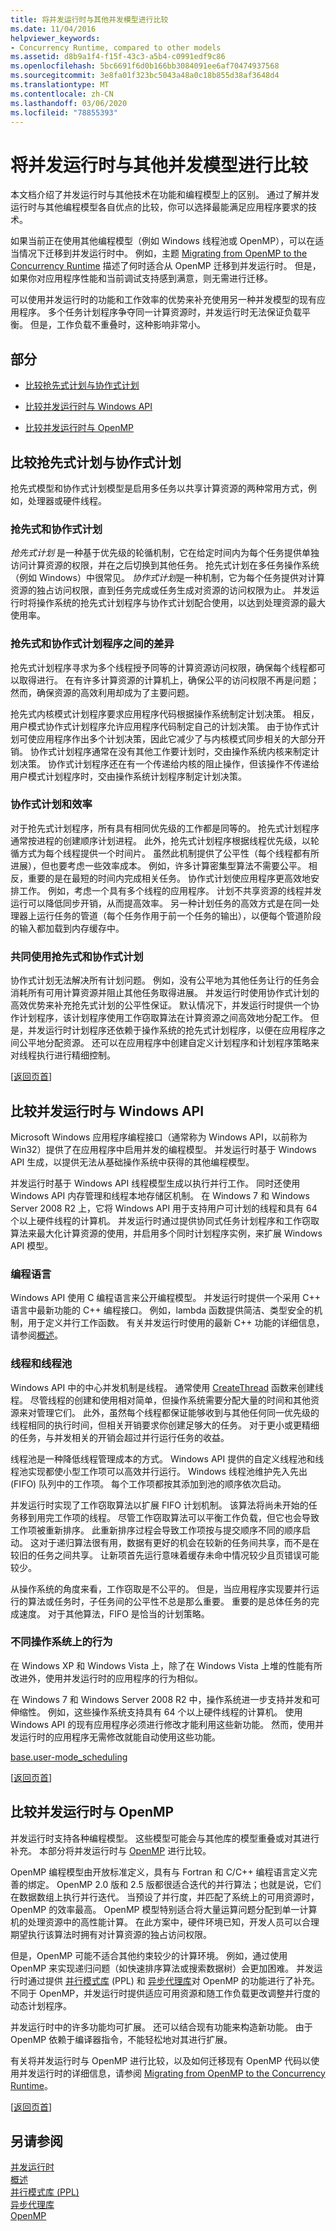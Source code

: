 ```yaml
---
title: 将并发运行时与其他并发模型进行比较
ms.date: 11/04/2016
helpviewer_keywords:
- Concurrency Runtime, compared to other models
ms.assetid: d8b9a1f4-f15f-43c3-a5b4-c0991edf9c86
ms.openlocfilehash: 5bc6691f6d0b166bb3084091ee6af70474937568
ms.sourcegitcommit: 3e8fa01f323bc5043a48a0c18b855d38af3648d4
ms.translationtype: MT
ms.contentlocale: zh-CN
ms.lasthandoff: 03/06/2020
ms.locfileid: "78855393"
---
```

# <a name="comparing-the-concurrency-runtime-to-other-concurrency-models"></a>将并发运行时与其他并发模型进行比较

本文档介绍了并发运行时与其他技术在功能和编程模型上的区别。 通过了解并发运行时与其他编程模型各自优点的比较，你可以选择最能满足应用程序要求的技术。

如果当前正在使用其他编程模型（例如 Windows 线程池或 OpenMP），可以在适当情况下迁移到并发运行时中。 例如，主题 [Migrating from OpenMP to the Concurrency Runtime](../../parallel/concrt/migrating-from-openmp-to-the-concurrency-runtime.md) 描述了何时适合从 OpenMP 迁移到并发运行时。 但是，如果你对应用程序性能和当前调试支持感到满意，则无需进行迁移。

可以使用并发运行时的功能和工作效率的优势来补充使用另一种并发模型的现有应用程序。 多个任务计划程序争夺同一计算资源时，并发运行时无法保证负载平衡。 但是，工作负载不重叠时，这种影响非常小。

## <a name="top"></a> 部分

- [比较抢先式计划与协作式计划](#models)

- [比较并发运行时与 Windows API](#winapi)

- [比较并发运行时与 OpenMP](#openmp)

## <a name="models"></a>比较抢先式计划与协作式计划

抢先式模型和协作式计划模型是启用多任务以共享计算资源的两种常用方式，例如，处理器或硬件线程。

### <a name="preemptive-and-cooperative-scheduling"></a>抢先式和协作式计划

*抢先式计划* 是一种基于优先级的轮循机制，它在给定时间内为每个任务提供单独访问计算资源的权限，并在之后切换到其他任务。 抢先式计划在多任务操作系统（例如 Windows）中很常见。 *协作式计划*是一种机制，它为每个任务提供对计算资源的独占访问权限，直到任务完成或任务生成对资源的访问权限为止。 并发运行时将操作系统的抢先式计划程序与协作式计划配合使用，以达到处理资源的最大使用率。

### <a name="differences-between-preemptive-and-cooperative-schedulers"></a>抢先式和协作式计划程序之间的差异

抢先式计划程序寻求为多个线程授予同等的计算资源访问权限，确保每个线程都可以取得进行。 在有许多计算资源的计算机上，确保公平的访问权限不再是问题；然而，确保资源的高效利用却成为了主要问题。

抢先式内核模式计划程序要求应用程序代码根据操作系统制定计划决策。 相反，用户模式协作式计划程序允许应用程序代码制定自己的计划决策。 由于协作式计划可使应用程序作出多个计划决策，因此它减少了与内核模式同步相关的大部分开销。 协作式计划程序通常在没有其他工作要计划时，交由操作系统内核来制定计划决策。 协作式计划程序还在有一个传递给内核的阻止操作，但该操作不传递给用户模式计划程序时，交由操作系统计划程序制定计划决策。

### <a name="cooperative-scheduling-and-efficiency"></a>协作式计划和效率

对于抢先式计划程序，所有具有相同优先级的工作都是同等的。 抢先式计划程序通常按进程的创建顺序计划进程。 此外，抢先式计划程序根据线程优先级，以轮循方式为每个线程提供一个时间片。 虽然此机制提供了公平性（每个线程都有所进展），但也要考虑一些效率成本。 例如，许多计算密集型算法不需要公平。 相反，重要的是在最短的时间内完成相关任务。 协作式计划使应用程序更高效地安排工作。 例如，考虑一个具有多个线程的应用程序。 计划不共享资源的线程并发运行可以降低同步开销，从而提高效率。 另一种计划任务的高效方式是在同一处理器上运行任务的管道（每个任务作用于前一个任务的输出），以便每个管道阶段的输入都加载到内存缓存中。

### <a name="using-preemptive-and-cooperative-scheduling-together"></a>共同使用抢先式和协作式计划

协作式计划无法解决所有计划问题。 例如，没有公平地为其他任务让行的任务会消耗所有可用计算资源并阻止其他任务取得进展。 并发运行时使用协作式计划的高效优势来补充抢先式计划的公平性保证。 默认情况下，并发运行时提供一个协作计划程序，该计划程序使用工作窃取算法在计算资源之间高效地分配工作。 但是，并发运行时计划程序还依赖于操作系统的抢先式计划程序，以便在应用程序之间公平地分配资源。 还可以在应用程序中创建自定义计划程序和计划程序策略来对线程执行进行精细控制。

[[返回页首](#top)]

## <a name="winapi"></a> 比较并发运行时与 Windows API

Microsoft Windows 应用程序编程接口（通常称为 Windows API，以前称为 Win32）提供了在应用程序中启用并发的编程模型。 并发运行时基于 Windows API 生成，以提供无法从基础操作系统中获得的其他编程模型。

并发运行时基于 Windows API 线程模型生成以执行并行工作。 同时还使用 Windows API 内存管理和线程本地存储区机制。 在 Windows 7 和 Windows Server 2008 R2 上，它将 Windows API 用于支持用户可计划的线程和具有 64 个以上硬件线程的计算机。 并发运行时通过提供协同式任务计划程序和工作窃取算法来最大化计算资源的使用，并启用多个同时计划程序实例，来扩展 Windows API 模型。

### <a name="programming-languages"></a>编程语言

Windows API 使用 C 编程语言来公开编程模型。 并发运行时提供一个采用 C++ 语言中最新功能的 C++ 编程接口。 例如，lambda 函数提供简洁、类型安全的机制，用于定义并行工作函数。 有关并发运行时使用的最新 C++ 功能的详细信息，请参阅[概述](../../parallel/concrt/asynchronous-message-blocks.md)。

### <a name="threads-and-thread-pools"></a>线程和线程池

Windows API 中的中心并发机制是线程。 通常使用 [CreateThread](/windows/win32/api/processthreadsapi/nf-processthreadsapi-createthread) 函数来创建线程。 尽管线程的创建和使用相对简单，但操作系统需要分配大量的时间和其他资源来对管理它们。 此外，虽然每个线程都保证能够收到与其他任何同一优先级的线程相同的执行时间，但相关开销要求你创建足够大的任务。 对于更小或更精细的任务，与并发相关的开销会超过并行运行任务的收益。

线程池是一种降低线程管理成本的方式。 Windows API 提供的自定义线程池和线程池实现都使小型工作项可以高效并行运行。 Windows 线程池维护先入先出 (FIFO) 队列中的工作项。 每个工作项都按其添加到池的顺序依次启动。

并发运行时实现了工作窃取算法以扩展 FIFO 计划机制。 该算法将尚未开始的任务移到用完工作项的线程。 尽管工作窃取算法可以平衡工作负载，但它也会导致工作项被重新排序。 此重新排序过程会导致工作项按与提交顺序不同的顺序启动。 这对于递归算法很有用，数据有更好的机会在较新的任务间共享，而不是在较旧的任务之间共享。 让新项首先运行意味着缓存未命中情况较少且页错误可能较少。

从操作系统的角度来看，工作窃取是不公平的。 但是，当应用程序实现要并行运行的算法或任务时，子任务间的公平性不总是那么重要。 重要的是总体任务的完成速度。 对于其他算法，FIFO 是恰当的计划策略。

### <a name="behavior-on-various-operating-systems"></a>不同操作系统上的行为

在 Windows XP 和 Windows Vista 上，除了在 Windows Vista 上堆的性能有所改进外，使用并发运行时的应用程序的行为相似。

在 Windows 7 和 Windows Server 2008 R2 中，操作系统进一步支持并发和可伸缩性。 例如，这些操作系统支持具有 64 个以上硬件线程的计算机。 使用 Windows API 的现有应用程序必须进行修改才能利用这些新功能。 然而，使用并发运行时的应用程序无需修改就能自动使用这些功能。

[base.user-mode_scheduling](/windows/win32/procthread/user-mode-scheduling)

[[返回页首](#top)]

## <a name="openmp"></a> 比较并发运行时与 OpenMP

并发运行时支持各种编程模型。 这些模型可能会与其他库的模型重叠或对其进行补充。 本部分将并发运行时与 [OpenMP](../../parallel/concrt/comparing-the-concurrency-runtime-to-other-concurrency-models.md#openmp) 进行比较。

OpenMP 编程模型由开放标准定义，具有与 Fortran 和 C/C++ 编程语言定义完善的绑定。 OpenMP 2.0 版和 2.5 版都很适合迭代的并行算法；也就是说，它们在数据数组上执行并行迭代。 当预设了并行度，并匹配了系统上的可用资源时，OpenMP 的效率最高。 OpenMP 模型特别适合将大量运算问题分配到单一计算机的处理资源中的高性能计算。 在此方案中，硬件环境已知，开发人员可以合理期望执行该算法时拥有对计算资源的独占访问权限。

但是，OpenMP 可能不适合其他约束较少的计算环境。 例如，通过使用 OpenMP 来实现递归问题（如快速排序算法或搜索数据树）会更加困难。 并发运行时通过提供 [并行模式库](../../parallel/concrt/parallel-patterns-library-ppl.md) (PPL) 和 [异步代理库](../../parallel/concrt/asynchronous-agents-library.md)对 OpenMP 的功能进行了补充。 不同于 OpenMP，并发运行时提供适应可用资源和随工作负载更改调整并行度的动态计划程序。

并发运行时中的许多功能均可扩展。 还可以结合现有功能来构造新功能。 由于 OpenMP 依赖于编译器指令，不能轻松地对其进行扩展。

有关将并发运行时与 OpenMP 进行比较，以及如何迁移现有 OpenMP 代码以使用并发运行时的详细信息，请参阅 [Migrating from OpenMP to the Concurrency Runtime](../../parallel/concrt/migrating-from-openmp-to-the-concurrency-runtime.md)。

[[返回页首](#top)]

## <a name="see-also"></a>另请参阅

[并发运行时](../../parallel/concrt/concurrency-runtime.md)<br/>
[概述](../../parallel/concrt/asynchronous-message-blocks.md)<br/>
[并行模式库 (PPL)](../../parallel/concrt/parallel-patterns-library-ppl.md)<br/>
[异步代理库](../../parallel/concrt/asynchronous-agents-library.md)<br/>
[OpenMP](../../parallel/concrt/comparing-the-concurrency-runtime-to-other-concurrency-models.md#openmp)
